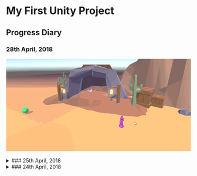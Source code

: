# My First Unity Project
## Progress Diary

### 28th April, 2018
![dialogue](gifs/28-04-18.gif "dialogue")

<details>
  <summary>
    ### 25th April, 2018
  </summary>
  ![interactions](gifs/25-04-18.gif "interactions")
</details>

<details>
  <summary>
    ### 24th April, 2018
  </summary>
  ![pathfinding](gifs/24-04-18.gif "pathfinding")
</details>
